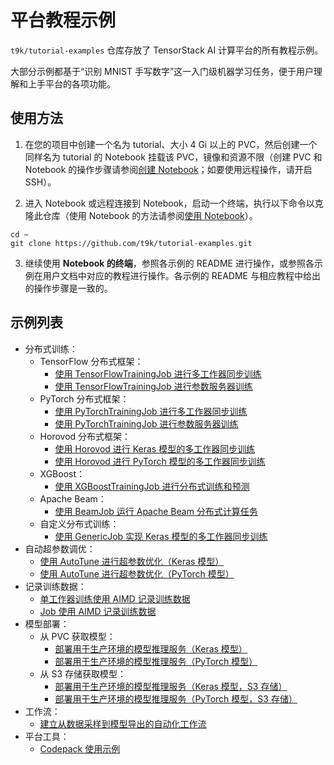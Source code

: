 # 平台教程示例

`t9k/tutorial-examples` 仓库存放了 TensorStack AI 计算平台的所有教程示例。

大部分示例都基于“识别 MNIST 手写数字”这一入门级机器学习任务，便于用户理解和上手平台的各项功能。

## 使用方法

1. 在您的项目中创建一个名为 tutorial、大小 4 Gi 以上的 PVC，然后创建一个同样名为 tutorial 的 Notebook 挂载该 PVC，镜像和资源不限（创建 PVC 和 Notebook 的操作步骤请参阅[创建 Notebook](https://t9k.github.io/user-docs/guide/develop-and-test-model/create-notebook.html)；如要使用远程操作，请开启 SSH）。

2. 进入 Notebook 或远程连接到 Notebook，启动一个终端，执行以下命令以克隆此仓库（使用 Notebook 的方法请参阅[使用 Notebook](https://t9k.github.io/user-docs/guide/develop-and-test-model/use-notebook.html)）。

```shell
cd ~
git clone https://github.com/t9k/tutorial-examples.git
```

3. 继续使用 **Notebook 的终端**，参照各示例的 README 进行操作，或参照各示例在用户文档中对应的教程进行操作。各示例的 README 与相应教程中给出的操作步骤是一致的。

## 示例列表

* 分布式训练：
  * TensorFlow 分布式框架：
    * [使用 TensorFlowTrainingJob 进行多工作器同步训练](./job/tensorflowtrainingjob/multiworker/)
    * [使用 TensorFlowTrainingJob 进行参数服务器训练](./job/tensorflowtrainingjob/ps/)
  * PyTorch 分布式框架：
    * [使用 PyTorchTrainingJob 进行多工作器同步训练](./job/pytorchtrainingjob/ddp/)
    * [使用 PyTorchTrainingJob 进行参数服务器训练](./job/pytorchtrainingjob/ps/)
  * Horovod 分布式框架：
    * [使用 Horovod 进行 Keras 模型的多工作器同步训练](./job/mpijob/horovod-keras/)
    * [使用 Horovod 进行 PyTorch 模型的多工作器同步训练](./job/mpijob/horovod-torch/)
  * XGBoost：
    * [使用 XGBoostTrainingJob 进行分布式训练和预测](./job/xgboosttrainingjob/distributed/)
  * Apache Beam：
    * [使用 BeamJob 运行 Apache Beam 分布式计算任务](./job/beamjob/count-word/)
  * 自定义分布式训练：
    * [使用 GenericJob 实现 Keras 模型的多工作器同步训练](./job/genericjob/keras-multiworker/)
* 自动超参数调优：
  * [使用 AutoTune 进行超参数优化（Keras 模型）](./autotune/hpo-keras/)
  * [使用 AutoTune 进行超参数优化（PyTorch 模型）](./autotune/hpo-torch/)
* 记录训练数据：
  * [单工作器训练使用 AIMD 记录训练数据](./aimd/single-worker/)
  * [Job 使用 AIMD 记录训练数据](./aimd/job/)
* 模型部署：
  * 从 PVC 获取模型：
    * [部署用于生产环境的模型推理服务（Keras 模型）](./deployment/pvc/mlservice-keras/)
    * [部署用于生产环境的模型推理服务（PyTorch 模型）](./deployment/pvc/mlservice-torch/)
  * 从 S3 存储获取模型：
    * [部署用于生产环境的模型推理服务（Keras 模型，S3 存储）](./deployment/s3/mlservice-keras/)
    * [部署用于生产环境的模型推理服务（PyTorch 模型，S3 存储）](./deployment/s3/mlservice-torch/)
* 工作流：
  * [建立从数据采样到模型导出的自动化工作流](./workflow/automatic-workflow/)
* 平台工具：
  * [Codepack 使用示例](./codepack/)
